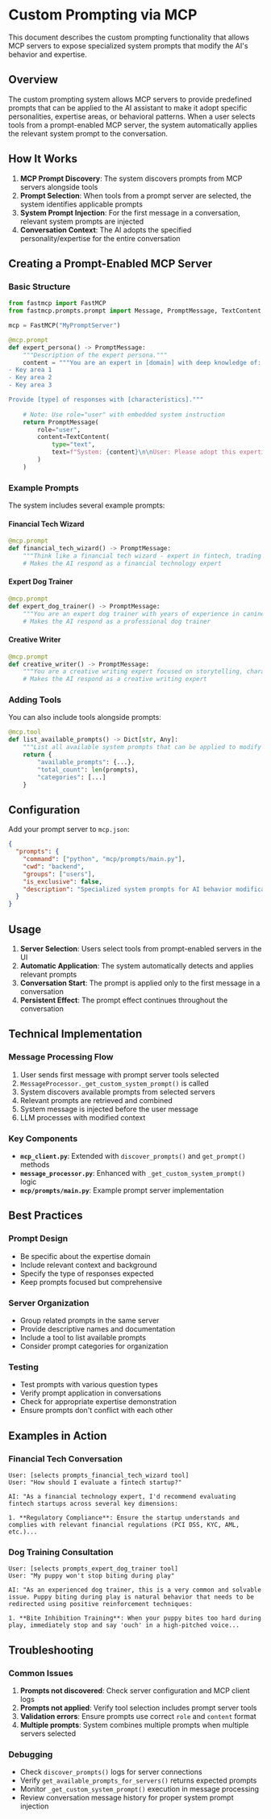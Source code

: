 # Custom Prompting via MCP

This document describes the custom prompting functionality that allows MCP servers to expose specialized system prompts that modify the AI's behavior and expertise.

## Overview

The custom prompting system allows MCP servers to provide predefined prompts that can be applied to the AI assistant to make it adopt specific personalities, expertise areas, or behavioral patterns. When a user selects tools from a prompt-enabled MCP server, the system automatically applies the relevant system prompt to the conversation.

## How It Works

1. **MCP Prompt Discovery**: The system discovers prompts from MCP servers alongside tools
2. **Prompt Selection**: When tools from a prompt server are selected, the system identifies applicable prompts
3. **System Prompt Injection**: For the first message in a conversation, relevant system prompts are injected
4. **Conversation Context**: The AI adopts the specified personality/expertise for the entire conversation

## Creating a Prompt-Enabled MCP Server

### Basic Structure

```python
from fastmcp import FastMCP
from fastmcp.prompts.prompt import Message, PromptMessage, TextContent

mcp = FastMCP("MyPromptServer")

@mcp.prompt
def expert_persona() -> PromptMessage:
    """Description of the expert persona."""
    content = """You are an expert in [domain] with deep knowledge of:
- Key area 1
- Key area 2  
- Key area 3

Provide [type] of responses with [characteristics]."""
    
    # Note: Use role="user" with embedded system instruction
    return PromptMessage(
        role="user", 
        content=TextContent(
            type="text", 
            text=f"System: {content}\n\nUser: Please adopt this expertise for our conversation."
        )
    )
```

### Example Prompts

The system includes several example prompts:

#### Financial Tech Wizard
```python
@mcp.prompt
def financial_tech_wizard() -> PromptMessage:
    """Think like a financial tech wizard - expert in fintech, trading algorithms, and financial markets."""
    # Makes the AI respond as a financial technology expert
```

#### Expert Dog Trainer  
```python
@mcp.prompt
def expert_dog_trainer() -> PromptMessage:
    """You are an expert dog trainer with years of experience in canine behavior and training."""
    # Makes the AI respond as a professional dog trainer
```

#### Creative Writer
```python
@mcp.prompt
def creative_writer() -> PromptMessage:
    """You are a creative writing expert focused on storytelling, character development, and narrative craft."""
    # Makes the AI respond as a creative writing expert
```

### Adding Tools

You can also include tools alongside prompts:

```python
@mcp.tool
def list_available_prompts() -> Dict[str, Any]:
    """List all available system prompts that can be applied to modify AI behavior."""
    return {
        "available_prompts": {...},
        "total_count": len(prompts),
        "categories": [...]
    }
```

## Configuration

Add your prompt server to `mcp.json`:

```json
{
  "prompts": {
    "command": ["python", "mcp/prompts/main.py"],
    "cwd": "backend",
    "groups": ["users"],
    "is_exclusive": false,
    "description": "Specialized system prompts for AI behavior modification"
  }
}
```

## Usage

1. **Server Selection**: Users select tools from prompt-enabled servers in the UI
2. **Automatic Application**: The system automatically detects and applies relevant prompts
3. **Conversation Start**: The prompt is applied only to the first message in a conversation
4. **Persistent Effect**: The prompt effect continues throughout the conversation

## Technical Implementation

### Message Processing Flow

1. User sends first message with prompt server tools selected
2. `MessageProcessor._get_custom_system_prompt()` is called
3. System discovers available prompts from selected servers
4. Relevant prompts are retrieved and combined
5. System message is injected before the user message
6. LLM processes with modified context

### Key Components

- **`mcp_client.py`**: Extended with `discover_prompts()` and `get_prompt()` methods
- **`message_processor.py`**: Enhanced with `_get_custom_system_prompt()` logic
- **`mcp/prompts/main.py`**: Example prompt server implementation

## Best Practices

### Prompt Design
- Be specific about the expertise domain
- Include relevant context and background
- Specify the type of responses expected
- Keep prompts focused but comprehensive

### Server Organization
- Group related prompts in the same server
- Provide descriptive names and documentation
- Include a tool to list available prompts
- Consider prompt categories for organization

### Testing
- Test prompts with various question types
- Verify prompt application in conversations
- Check for appropriate expertise demonstration
- Ensure prompts don't conflict with each other

## Examples in Action

### Financial Tech Conversation
```
User: [selects prompts_financial_tech_wizard tool]
User: "How should I evaluate a fintech startup?"

AI: "As a financial technology expert, I'd recommend evaluating fintech startups across several key dimensions:

1. **Regulatory Compliance**: Ensure the startup understands and complies with relevant financial regulations (PCI DSS, KYC, AML, etc.)...
```

### Dog Training Consultation  
```
User: [selects prompts_expert_dog_trainer tool]
User: "My puppy won't stop biting during play"

AI: "As an experienced dog trainer, this is a very common and solvable issue. Puppy biting during play is natural behavior that needs to be redirected using positive reinforcement techniques:

1. **Bite Inhibition Training**: When your puppy bites too hard during play, immediately stop and say 'ouch' in a high-pitched voice...
```

## Troubleshooting

### Common Issues

1. **Prompts not discovered**: Check server configuration and MCP client logs
2. **Prompts not applied**: Verify tool selection includes prompt server tools  
3. **Validation errors**: Ensure prompts use correct `role` and `content` format
4. **Multiple prompts**: System combines multiple prompts when multiple servers selected

### Debugging

- Check `discover_prompts()` logs for server connections
- Verify `get_available_prompts_for_servers()` returns expected prompts
- Monitor `_get_custom_system_prompt()` execution in message processing
- Review conversation message history for proper system prompt injection